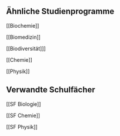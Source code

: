 ## Ähnliche Studienprogramme
[[Biochemie]]

[[Biomedizin]]

[[Biodiversität]]]

[[Chemie]]

[[Physik]]
## Verwandte Schulfächer
[[SF Biologie]]

[[SF Chemie]]

[[SF Physik]]